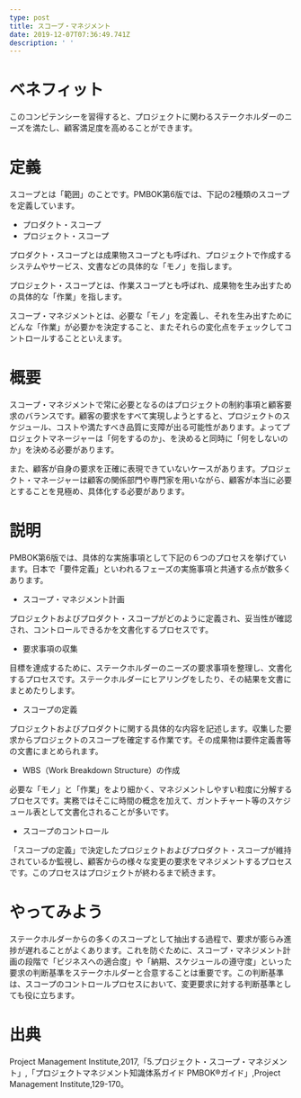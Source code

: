 ```yaml
---
type: post
title: スコープ・マネジメント
date: 2019-12-07T07:36:49.741Z
description: ' '
---
```

# ベネフィット

このコンピテンシーを習得すると、プロジェクトに関わるステークホルダーのニーズを満たし、顧客満足度を高めることができます。

# 定義

スコープとは「範囲」のことです。PMBOK第6版では、下記の2種類のスコープを定義しています。

* プロダクト・スコープ
* プロジェクト・スコープ

プロダクト・スコープとは成果物スコープとも呼ばれ、プロジェクトで作成するシステムやサービス、文書などの具体的な「モノ」を指します。

プロジェクト・スコープとは、作業スコープとも呼ばれ、成果物を生み出すための具体的な「作業」を指します。

スコープ・マネジメントとは、必要な「モノ」を定義し、それを生み出すためにどんな「作業」が必要かを決定すること、またそれらの変化点をチェックしてコントロールすることといえます。

# 概要

スコープ・マネジメントで常に必要となるのはプロジェクトの制約事項と顧客要求のバランスです。顧客の要求をすべて実現しようとすると、プロジェクトのスケジュール、コストや満たすべき品質に支障が出る可能性があります。よってプロジェクトマネージャーは「何をするのか」、を決めると同時に「何をしないのか」を決める必要があります。

また、顧客が自身の要求を正確に表現できていないケースがあります。プロジェクト・マネージャーは顧客の関係部門や専門家を用いながら、顧客が本当に必要とすることを見極め、具体化する必要があります。

# 説明

PMBOK第6版では、具体的な実施事項として下記の６つのプロセスを挙げています。日本で「要件定義」といわれるフェーズの実施事項と共通する点が数多くあります。

* スコープ・マネジメント計画

プロジェクトおよびプロダクト・スコープがどのように定義され、妥当性が確認され、コントロールできるかを文書化するプロセスです。

* 要求事項の収集

目標を達成するために、ステークホルダーのニーズの要求事項を整理し、文書化するプロセスです。ステークホルダーにヒアリングをしたり、その結果を文書にまとめたりします。

* スコープの定義

プロジェクトおよびプロダクトに関する具体的な内容を記述します。収集した要求からプロジェクトのスコープを確定する作業です。その成果物は要件定義書等の文書にまとめられます。

* WBS（Work Breakdown Structure）の作成

必要な「モノ」と「作業」をより細かく、マネジメントしやすい粒度に分解するプロセスです。実務ではそこに時間の概念を加えて、ガントチャート等のスケジュール表として文書化されることが多いです。

* スコープのコントロール

「スコープの定義」で決定したプロジェクトおよびプロダクト・スコープが維持されているか監視し、顧客からの様々な変更の要求をマネジメントするプロセスです。このプロセスはプロジェクトが終わるまで続きます。

# やってみよう

ステークホルダーからの多くのスコープとして抽出する過程で、要求が膨らみ進捗が遅れることがよくあります。これを防ぐために、スコープ・マネジメント計画の段階で「ビジネスへの適合度」や「納期、スケジュールの遵守度」といった要求の判断基準をステークホルダーと合意することは重要です。この判断基準は、スコープのコントロールプロセスにおいて、変更要求に対する判断基準としても役に立ちます。

# 出典

Project Management Institute,2017,「5.プロジェクト・スコープ・マネジメント」,「プロジェクトマネジメント知識体系ガイド PMBOK®ガイド」,Project Management Institute,129-170。

